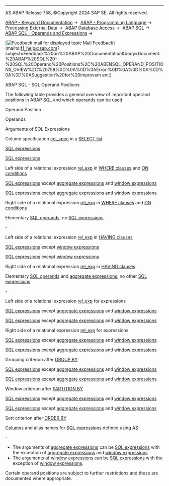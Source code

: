   

* * *

AS ABAP Release 758, ©Copyright 2024 SAP SE. All rights reserved.

[ABAP - Keyword Documentation](javascript:call_link\('abenabap.htm'\)) →  [ABAP - Programming Language](javascript:call_link\('abenabap_reference.htm'\)) →  [Processing External Data](javascript:call_link\('abenabap_language_external_data.htm'\)) →  [ABAP Database Access](javascript:call_link\('abendb_access.htm'\)) →  [ABAP SQL](javascript:call_link\('abenabap_sql.htm'\)) →  [ABAP SQL - Operands and Expressions](javascript:call_link\('abenabap_sql_operands.htm'\)) → 

 [![](Mail.gif?object=Mail.gif "Feedback mail for displayed topic") Mail Feedback](mailto:f1_help@sap.com?subject=Feedback%20on%20ABAP%20Documentation&body=Document:%20ABAP%20SQL%20-%20SQL%20Operand%20Positions%2C%20ABENSQL_OPERAND_POSITIONS_OVIEW%2C%20758%0D%0A%0D%0AError:%0D%0A%0D%0A%0D%0A%0D%0ASuggestion%20for%20improvem
ent:)

ABAP SQL - SQL Operand Positions

The following table provides a general overview of important operand positions in ABAP SQL and which operands can be used.

Operand Position

Operands

Arguments of SQL Expressions

Column specification [col\_spec](javascript:call_link\('abapselect_clause_col_spec.htm'\)) in a [SELECT list](javascript:call_link\('abapselect_list.htm'\))

[SQL expressions](javascript:call_link\('abapsql_expr.htm'\))

[SQL expressions](javascript:call_link\('abapsql_expr.htm'\))

Left side of a relational expression [rel\_exp](javascript:call_link\('abenabap_sql_stmt_logexp.htm'\)) in [WHERE clauses](javascript:call_link\('abapwhere.htm'\)) and [ON conditions](javascript:call_link\('abapselect_join.htm'\))

[SQL expressions](javascript:call_link\('abapsql_expr.htm'\)) except [aggregate expressions](javascript:call_link\('abapselect_aggregate.htm'\)) and [window expressions](javascript:call_link\('abapselect_over.htm'\))

[SQL expressions](javascript:call_link\('abapsql_expr.htm'\)) except [aggregate expressions](javascript:call_link\('abapselect_aggregate.htm'\)) and [window expressions](javascript:call_link\('abapselect_over.htm'\))

Right side of a relational expression [rel\_exp](javascript:call_link\('abenabap_sql_stmt_logexp.htm'\)) in [WHERE clauses](javascript:call_link\('abapwhere.htm'\)) and [ON conditions](javascript:call_link\('abapselect_join.htm'\))

Elementary [SQL operands](javascript:call_link\('abensql_operands.htm'\)), no [SQL expressions](javascript:call_link\('abapsql_expr.htm'\))

\-

Left side of a relational expression [rel\_exp](javascript:call_link\('abenabap_sql_stmt_logexp.htm'\)) in [HAVING clauses](javascript:call_link\('abaphaving_clause.htm'\))

[SQL expressions](javascript:call_link\('abapsql_expr.htm'\)) except [window expressions](javascript:call_link\('abapselect_over.htm'\))

[SQL expressions](javascript:call_link\('abapsql_expr.htm'\)) except [window expressions](javascript:call_link\('abapselect_over.htm'\))

Right side of a relational expression [rel\_exp](javascript:call_link\('abenabap_sql_stmt_logexp.htm'\)) in [HAVING clauses](javascript:call_link\('abaphaving_clause.htm'\))

Elementary [SQL operands](javascript:call_link\('abensql_operands.htm'\)) and [aggregate expressions](javascript:call_link\('abapselect_aggregate.htm'\)), no other [SQL expressions](javascript:call_link\('abapsql_expr.htm'\))

\-

Left side of a relational expression [rel\_exp](javascript:call_link\('abenabap_sql_expr_logexp.htm'\)) for expressions

[SQL expressions](javascript:call_link\('abapsql_expr.htm'\)) except [aggregate expressions](javascript:call_link\('abapselect_aggregate.htm'\)) and [window expressions](javascript:call_link\('abapselect_over.htm'\))

[SQL expressions](javascript:call_link\('abapsql_expr.htm'\)) except [aggregate expressions](javascript:call_link\('abapselect_aggregate.htm'\)) and [window expressions](javascript:call_link\('abapselect_over.htm'\))

Right side of a relational expression [rel\_exp](javascript:call_link\('abenabap_sql_expr_logexp.htm'\)) for expressions

[SQL expressions](javascript:call_link\('abapsql_expr.htm'\)) except [aggregate expressions](javascript:call_link\('abapselect_aggregate.htm'\)) and [window expressions](javascript:call_link\('abapselect_over.htm'\))

[SQL expressions](javascript:call_link\('abapsql_expr.htm'\)) except [aggregate expressions](javascript:call_link\('abapselect_aggregate.htm'\)) and [window expressions](javascript:call_link\('abapselect_over.htm'\))

Grouping criterion after [GROUP BY](javascript:call_link\('abapgroupby_clause.htm'\))

[SQL expressions](javascript:call_link\('abapsql_expr.htm'\)) except [aggregate expressions](javascript:call_link\('abapselect_aggregate.htm'\)) and [window expressions](javascript:call_link\('abapselect_over.htm'\))

[SQL expressions](javascript:call_link\('abapsql_expr.htm'\)) except [aggregate expressions](javascript:call_link\('abapselect_aggregate.htm'\)) and [window expressions](javascript:call_link\('abapselect_over.htm'\))

Window criterion after [PARTITION BY](javascript:call_link\('abapselect_over.htm'\))

[SQL expressions](javascript:call_link\('abapsql_expr.htm'\)) except [aggregate expressions](javascript:call_link\('abapselect_aggregate.htm'\)) and [window expressions](javascript:call_link\('abapselect_over.htm'\))

[SQL expressions](javascript:call_link\('abapsql_expr.htm'\)) except [aggregate expressions](javascript:call_link\('abapselect_aggregate.htm'\)) and [window expressions](javascript:call_link\('abapselect_over.htm'\))

Sort criterion after [ORDER BY](javascript:call_link\('abaporderby_clause.htm'\))

[Columns](javascript:call_link\('abenabap_sql_columns.htm'\)) and alias names for [SQL expressions](javascript:call_link\('abapsql_expr.htm'\)) defined using [AS](javascript:call_link\('abapselect_list.htm'\))

\-

-   The arguments of [aggregate expressions](javascript:call_link\('abapselect_aggregate.htm'\)) can be [SQL expressions](javascript:call_link\('abapsql_expr.htm'\)) with the exception of [aggregate expressions](javascript:call_link\('abapselect_aggregate.htm'\)) and [window expressions](javascript:call_link\('abapselect_over.htm'\)).
-   The arguments of [window expressions](javascript:call_link\('abapselect_over.htm'\)) can be [SQL expressions](javascript:call_link\('abapsql_expr.htm'\)) with the exception of [window expressions](javascript:call_link\('abapselect_over.htm'\)).

Certain operand positions are subject to further restrictions and these are documented where appropriate.